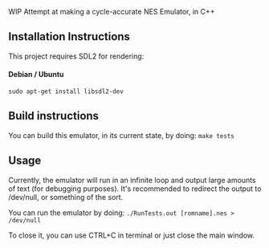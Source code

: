 WIP Attempt at making a cycle-accurate NES Emulator, in C++

## Installation Instructions
This project requires SDL2 for rendering:

#### Debian / Ubuntu
```sudo apt-get install libsdl2-dev```

## Build instructions

You can build this emulator, in its current state, by doing:
```make tests```

## Usage

Currently, the emulator will run in an infinite loop and output large amounts of text (for debugging purposes).
It's recommended to redirect the output to /dev/null, or something of the sort.

You can run the emulator by doing:
```./RunTests.out [romname].nes > /dev/null```

To close it, you can use CTRL+C in terminal or just close the main window.
